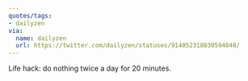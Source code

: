 ```yaml
---
quotes/tags:
- dailyzen
via:
  name: dailyzen
  url: https://twitter.com/dailyzen/statuses/914052318030594048/
---
```


Life hack: do nothing twice a day for 20 minutes.